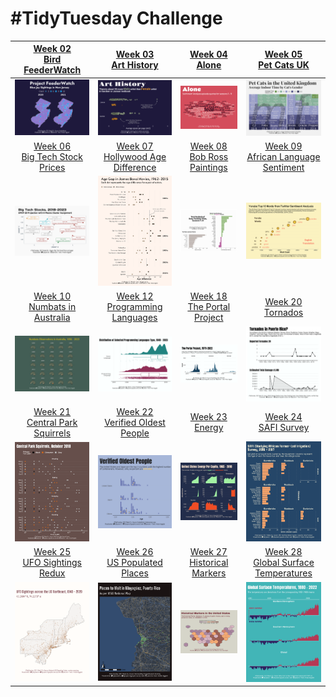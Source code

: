 # #TidyTuesday Challenge

<!-- table header, followed by pictures link -->

|    [Week 02<br>Bird FeederWatch](https://github.com/poncest/tidytuesday/tree/main/2023/Week_02)    |                                                                      [Week 03<br>Art History](https://github.com/poncest/tidytuesday/tree/main/2023/Week_03)                                                                      |                                                                        [Week 04<br>Alone](https://github.com/poncest/tidytuesday/tree/main/2023/Week_04)                                                                         |                                                                          [Week 05<br>Pet Cats UK](https://github.com/poncest/tidytuesday/tree/main/2023/Week_05)                                                                          |
|:----------------:|:----------------:|:----------------:|:-----------------:|
|                                 ![](Week_02/2023_02.png "Week 02")                                 |                                                                                                ![](Week_03/2023_03.png "Week 03")                                                                                                 |                                                                                                ![](Week_04/2023_04.png "Week 04")                                                                                                |                                                                                                    ![](Week_05/2023_05.png "Week 05")                                                                                                     |
| [Week 06<br>Big Tech Stock Prices](https://github.com/poncest/tidytuesday/tree/main/2023/Week_06)  |                                                               [Week 07<br>Hollywood Age Difference](https://github.com/poncest/tidytuesday/tree/main/2023/Week_07)                                                                |                                                                  [Week 08<br>Bob Ross Paintings](https://github.com/poncest/tidytuesday/tree/main/2023/Week_08)                                                                  |                                                                  [Week 09<br>African Language Sentiment](https://github.com/poncest/tidytuesday/tree/main/2023/Week_09)                                                                   |
|                                 ![](Week_06/2023_06.png "Week 06")                                 |                                                                                                ![](Week_07/2023_07.png "Week 07")                                                                                                 |                                                                                                ![](Week_08/2023_08.png "Week 08")                                                                                                |                                                                                                    ![](Week_09/2023_09.png "Week 09")                                                                                                     |
|  [Week 10<br>Numbats in Australia](https://github.com/poncest/tidytuesday/tree/main/2023/Week_10)  |                                                                 [Week 12<br>Programming Languages](https://github.com/poncest/tidytuesday/tree/main/2023/Week_12)                                                                 |                                                                 [Week 18<br> The Portal Project](https://github.com/poncest/tidytuesday/tree/main/2023/Week_18)                                                                  |                                                                           [Week 20<br>Tornados](https://github.com/poncest/tidytuesday/tree/main/2023/Week_20)                                                                            |
|                                 ![](Week_10/2023_10.png "Week 10")                                 |                                                                                                ![](Week_12/2023_12.png "Week 12")                                                                                                 |                                                                                             ![]()![](Week_18/2023_18.png "Week 18")                                                                                              |                                                                                                    ![](Week_20/2023_20.png "Week 20")                                                                                                     |
| [Week 21<br>Central Park Squirrels](https://github.com/poncest/tidytuesday/tree/main/2023/Week_21) |                                                                [Week 22<br>Verified Oldest People](https://github.com/poncest/tidytuesday/tree/main/2023/Week_22)                                                                 |                                                                        [Week 23<br>Energy](https://github.com/poncest/tidytuesday/tree/main/2023/Week_23)                                                                        |         [Week 24](https://github.com/poncest/tidytuesday/tree/main/2023/Week_24)[<br>](https://github.com/poncest/tidytuesday/tree/main/2023/Week_23)[SAFI Survey](https://github.com/poncest/tidytuesday/tree/main/2023/Week_24)         |
|                                 ![](Week_21/2023_21.png "Week 21")                                 |                                                                                                ![](Week_22/2023_22.png "Week 22")                                                                                                 |                                                                                                ![](Week_23/2023_23.png "Week 23")                                                                                                |                                                                                                    ![](Week_24/2023_24.png "Week 24")                                                                                                     |
|  [Week 25<br>UFO Sightings Redux](https://github.com/poncest/tidytuesday/tree/main/2023/Week_25)   | [Week 26](https://github.com/poncest/tidytuesday/tree/main/2023/Week_26)[<br>](https://github.com/poncest/tidytuesday/tree/main/2023/Week_25)[US Populated Places](https://github.com/poncest/tidytuesday/tree/main/2023/Week_26) | [Week 27](https://github.com/poncest/tidytuesday/tree/main/2023/Week_27)[<br>](https://github.com/poncest/tidytuesday/tree/main/2023/Week_25)[Historical Markers](https://github.com/poncest/tidytuesday/tree/main/2023/Week_27) | [Week 28](https://github.com/poncest/tidytuesday/tree/main/2023/Week_28)[<br>](https://github.com/poncest/tidytuesday/tree/main/2023/Week_25)[Global Surface Temperatures](https://github.com/poncest/tidytuesday/tree/main/2023/Week_28) |
|                                 ![](Week_25/2023_25.png "Week 25")                                 |                                                                                                ![](Week_26/2023_26.png "Week 26")                                                                                                 |                                                                                                ![](Week_27/2023_27.png "Week 27")                                                                                                |                                                                                                    ![](Week_28/2023_28.png "Week 28")                                                                                                     |
